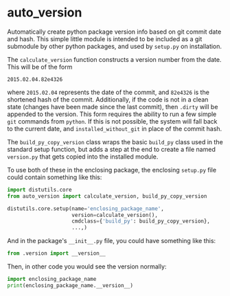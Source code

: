 # auto_version

Automatically create python package version info based on git commit date and
hash.  This simple little module is intended to be included as a git submodule
by other python packages, and used by `setup.py` on installation.

The `calculate_version` function constructs a version number from the date.
This will be of the form

    2015.02.04.82e4326

where `2015.02.04` represents the date of the commit, and `82e4326` is the
shortened hash of the commit.  Additionally, if the code is not in a clean
state (changes have been made since the last commit), then `.dirty` will be
appended to the version.  This form requires the ability to run a few simple
`git` commands from `python`.  If this is not possible, the system will fall
back to the current date, and `installed_without_git` in place of the commit
hash.

The `build_py_copy_version` class wraps the basic `build_py` class used in
the standard setup function, but adds a step at the end to create a file named
`version.py` that gets copied into the installed module.

To use both of these in the enclosing package, the enclosing `setup.py` file
could contain something like this:

```python
import distutils.core
from auto_version import calculate_version, build_py_copy_version

distutils.core.setup(name='enclosing_package_name',
                     version=calculate_version(),
                     cmdclass={'build_py': build_py_copy_version},
                     ...,)
```

And in the package's `__init__.py` file, you could have something like this:

```python
from .version import __version__
```

Then, in other code you would see the version normally:

```python
import enclosing_package_name
print(enclosing_package_name.__version__)
```
